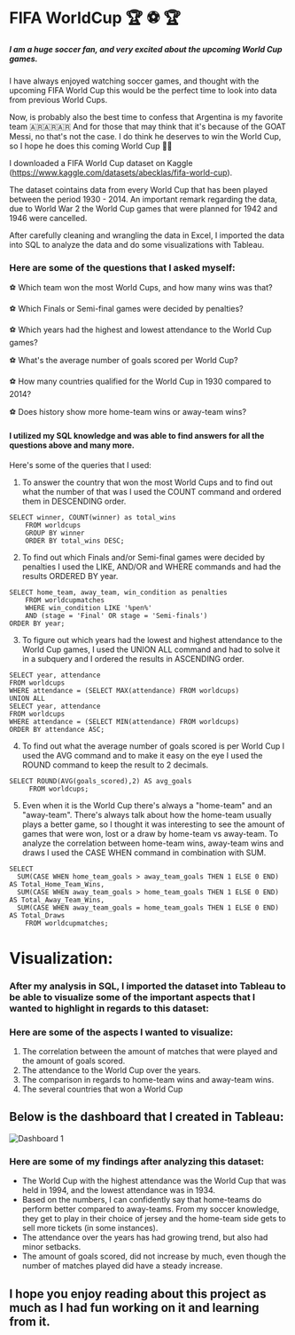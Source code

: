 # FIFA WorldCup 🏆 ⚽️ 🏆

##### I am a huge soccer fan, and very excited about the upcoming World Cup games. 
I have always enjoyed watching soccer games, and thought with the upcoming FIFA World Cup this would be the perfect time to look into data from previous World Cups. 

Now, is probably also the best time to confess that Argentina is my favorite team 🇦🇷🇦🇷🇦🇷 
And for those that may think that it's because of the GOAT Messi, no that's not the case. 
I do think he deserves to win the World Cup, so I hope he does this coming World Cup 🤞🤞


I downloaded a FIFA World Cup dataset on Kaggle (https://www.kaggle.com/datasets/abecklas/fifa-world-cup).

The dataset cointains data from every World Cup that has been played between the period 1930 - 2014. 
An important remark regarding the data, due to World War 2 the World Cup games that were planned for 1942 and 1946 were cancelled. 

After carefully cleaning and wrangling the data in Excel, I imported the data into SQL to analyze the data and do some visualizations with Tableau. 


### Here are some of the questions that I asked myself:

⚽️ Which team won the most World Cups, and how many wins was that?

⚽️ Which Finals or Semi-final games were decided by penalties?

⚽️ Which years had the highest and lowest attendance to the World Cup games?

⚽️ What's the average number of goals scored per World Cup?

⚽️ How many countries qualified for the World Cup in 1930 compared to 2014?

⚽️ Does history show more home-team wins or away-team wins?


#### I utilized my SQL knowledge and was able to find answers for all the questions above and many more. 
Here's some of the queries that I used:

1. To answer the country that won the most World Cups and to find out what the number of that was I used the COUNT command and ordered them in DESCENDING order.
```
SELECT winner, COUNT(winner) as total_wins
	FROM worldcups
	GROUP BY winner
	ORDER BY total_wins DESC;
```
2. To find out which Finals and/or Semi-final games were decided by penalties I used the LIKE, AND/OR and WHERE commands and had the results ORDERED BY year.
```
SELECT home_team, away_team, win_condition as penalties
	FROM worldcupmatches
	WHERE win_condition LIKE '%pen%' 
	AND (stage = 'Final' OR stage = 'Semi-finals')
ORDER BY year;
```
3. To figure out which years had the lowest and highest attendance to the World Cup games, I used the UNION ALL command and had to solve it in a subquery and I ordered the results in ASCENDING order.
```
SELECT year, attendance
FROM worldcups
WHERE attendance = (SELECT MAX(attendance) FROM worldcups)
UNION ALL
SELECT year, attendance
FROM worldcups
WHERE attendance = (SELECT MIN(attendance) FROM worldcups)
ORDER BY attendance ASC;
```
4. To find out what the average number of goals scored is per World Cup I used the AVG command and to make it easy on the eye I used the ROUND command to keep the result to 2 decimals.
```
SELECT ROUND(AVG(goals_scored),2) AS avg_goals
	 FROM worldcups;
```
5. Even when it is the World Cup there's always a "home-team" and an "away-team". There's always talk about how the home-team usually plays a better game, so I thought it was interesting to see the amount of games that were won, lost or a draw by home-team vs away-team. To analyze the correlation between home-team wins, away-team wins and draws I used the CASE WHEN command in combination with SUM. 
```
SELECT 
  SUM(CASE WHEN home_team_goals > away_team_goals THEN 1 ELSE 0 END) AS Total_Home_Team_Wins,
  SUM(CASE WHEN away_team_goals > home_team_goals THEN 1 ELSE 0 END) AS Total_Away_Team_Wins,
  SUM(CASE WHEN away_team_goals = home_team_goals THEN 1 ELSE 0 END) AS Total_Draws
    FROM worldcupmatches;
```
# Visualization:

### After my analysis in SQL, I imported the dataset into Tableau to be able to visualize some of the important aspects that I wanted to highlight in regards to this dataset:
### Here are some of the aspects I wanted to visualize:
1. The correlation between the amount of matches that were played and the amount of goals scored.
2. The attendance to the World Cup over the years.
3. The comparison in regards to home-team wins and away-team wins.
4. The several countries that won a World Cup

## Below is the dashboard that I created in Tableau:
![Dashboard 1](https://user-images.githubusercontent.com/109621999/202634794-e7ef81c5-2ad3-4bdc-8695-7df5914574f6.png)


### Here are some of my findings after analyzing this dataset:
- The World Cup with the highest attendance was the World Cup that was held in 1994, and the lowest attendance was in 1934. 
- Based on the numbers, I can confidently say that home-teams do perform better compared to away-teams. From my soccer knowledge, they get to play in their choice of jersey and the home-team side gets to sell more tickets (in some instances).
- The attendance over the years has had growing trend, but also had minor setbacks.
- The amount of goals scored, did not increase by much, even though the number of matches played did have a steady increase. 

## I hope you enjoy reading about this project as much as I had fun working on it and learning from it. 




